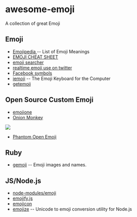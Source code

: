 awesome-emoji
=============

A collection of great Emoji


## Emoji

* [Emojipedia ](http://emojipedia.org/) -- List of Emoji Meanings
* [EMOJI CHEAT SHEET](http://www.emoji-cheat-sheet.com/)
* [emoji searcher](http://emoji.muan.co/)
* [realtime emoji use on twitter](http://www.emojitracker.com/)
* [Facebook symbols](http://fsymbols.com/)
* [iemoji](http://www.iemoji.com/) -- The Emoji Keyboard for the Computer
* [getemoji](http://getemoji.com/)


## Open Source Custom Emoji

* [emojione](http://www.emojione.com/)
* [Onion Monkey](http://monkey.coding.io/)

![](http://monkey.coding.io/onion-monkey-emoji/onion-monkey-emoji_23.png)
* [Phantom Open Emoji](https://github.com/Genshin/PhantomOpenEmoji)


## Ruby

* [gemoji](https://github.com/github/gemoji) -- Emoji images and names.


## JS/Node.js

* [node-modules/emoji](http://fengmk2.cnpmjs.org/emoji/)
* [emojify.js](http://hassankhan.github.io/emojify.js/)
* [emojicon](http://rockerhieu.com/emojicon/)
* [emojize](https://github.com/ded/emojize) -- Unicode to emoji conversion utility for Node.js
